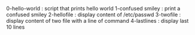 0-hello-world : script that prints hello world
1-confused smiley : print a confused smiley
2-hellofile : display content of /etc/passwd
3-twofile : display content of two file with a line of command
4-lastlines : display last 10 lines
